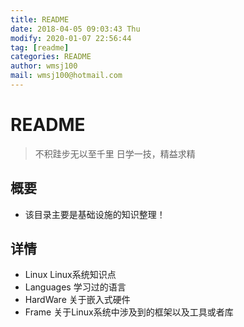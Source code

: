 ```yaml
---
title: README
date: 2018-04-05 09:03:43 Thu
modify: 2020-01-07 22:56:44
tag: [readme]
categories: README
author: wmsj100
mail: wmsj100@hotmail.com
---
```


# README
> 不积跬步无以至千里
> 日学一技，精益求精

## 概要
- 该目录主要是基础设施的知识整理！

## 详情

- Linux Linux系统知识点
- Languages 学习过的语言
- HardWare 关于嵌入式硬件
- Frame 关于Linux系统中涉及到的框架以及工具或者库
